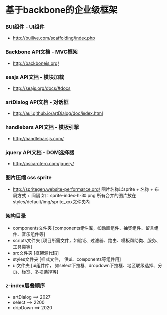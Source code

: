 基于backbone的企业级框架
====

### BUI组件 - UI组件
- http://builive.com/scaffolding/index.php

### Backbone API文档 - MVC框架
- http://backbonejs.org/

### seajs API文档 - 模块加载
- http://seajs.org/docs/#docs

### artDialog API文档 - 对话框
- http://aui.github.io/artDialog/doc/index.html

### handlebars API文档 - 模板引擎
- http://handlebarsjs.com/

### jquery API文档 - DOM选择器
- http://oscarotero.com/jquery/

### 图片压缩 css sprite 
- http://spritegen.website-performance.org/ 图片名称以sprite + 名称 + 布局方式 + 间隔 如：sprite-index-h-30.png
  所有合并的图片放在styles/default/img/sprite_xxx文件夹内
  
### 架构目录
- components文件夹 [components组件库，如动画组件、抽奖组件、留言组件、音乐组件等]
- scripts文件夹 [项目所需文件，如验证、过滤器、路由、模板帮助类、服务、工具类等]
- src文件夹 [框架源代码]
- styles文件夹 [样式文件， 供ui、components等组件用]
- ui文件夹 [ui组件库， 如select下拉框、dropdown下拉框、地区联级选择、分页、标签、多项选择等]

### z-index层叠顺序
- artDialog ==> 2027
- select ==> 2200
- dripDown ==> 2020